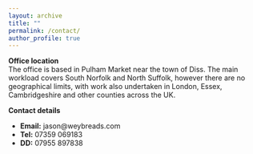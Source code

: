 ```yaml
---
layout: archive
title: ""
permalink: /contact/
author_profile: true
---
```


<strong>Office location</strong><br>
The office is based in Pulham Market near the town of Diss.
The main workload covers South Norfolk and North Suffolk, however there are no geographical limits, with work also undertaken in London, Essex, Cambridgeshire and other counties across the UK.

<strong>Contact details</strong>
<ul>
<li><strong>Email:</strong> jason@weybreads.com</li>
<li><strong>Tel:</strong> 07359 069183</li>
<li><strong>DD:</strong> 07955 897838</li>
</ul>